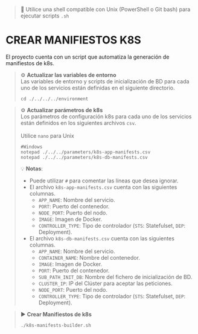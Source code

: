 > 📌 Utilice una shell compatible con Unix (PowerShell o Git bash) para ejecutar scripts `.sh`

# CREAR MANIFIESTOS K8S

El proyecto cuenta con un script que automatiza la generación de manifiestos de k8s.

> ⚙️ **Actualizar las variables de entorno**
> <br>Las variables de entorno y scripts de inicialización de BD para cada uno de los servicios están definidas en el siguiente directorio.
> ```shell script 
> cd ./../../../environment
> ```

> ⚙️ **Actualizar parámetros de k8s**
> <br>Los parámetros de configuración k8s para cada uno de los servicios están definidos en los siguientes archivos `csv`.
> <br><br> Utilice `nano` para Unix
> ```shell script 
> #Windows
> notepad ./../../parameters/k8s-app-manifests.csv
> notepad ./../../parameters/k8s-db-manifests.csv
> ```
>
> 💡 **Notas**:
> - Puede utilizar `#` para comentar las líneas que desea ignorar.
> - El archivo `k8s-app-manifests.csv` cuenta con las siguientes columnas.
>   - `APP_NAME`: Nombre del servicio.
>   - `PORT`: Puerto del contenedor.
>   - `NODE_PORT`: Puerto del nodo.
>   - `IMAGE`: Imagen de Docker.
>   - `CONTROLLER_TYPE`: Tipo de controlador (`STS`: Statefulset, `DEP`: Deployment).
> - El archivo `k8s-db-manifests.csv` cuenta con las siguientes columnas.
>   - `APP_NAME`: Nombre del servicio.
>   - `CONTAINER_NAME`: Nombre del contenedor.
>   - `IMAGE`: Imagen de Docker.
>   - `PORT`: Puerto del contenedor.
>   - `SUB_PATH_INIT_DB`: Nombre del fichero de inicialización de BD.
>   - `CLUSTER_IP`: IP del Clúster para aceptar las peticiones.
>   - `NODE_PORT`: Puerto del nodo.
>   - `CONTROLLER_TYPE`: Tipo de controlador (`STS`: Statefulset, `DEP`: Deployment).


> ▶️ **Crear Manifiestos de k8s**
> ```shell script 
> ./k8s-manifests-builder.sh
> ```
